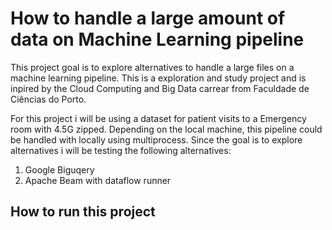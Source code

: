 # How to handle a large amount of data on Machine Learning pipeline

This project goal is to explore alternatives to handle a large files on a machine learning pipeline. This is a exploration and study project and is inpired by the Cloud Computing and Big Data carrear from Faculdade de Ciências do Porto.

For this project i will be using a dataset for patient visits to a Emergency room with 4.5G zipped. Depending on the local machine, this pipeline could be handled with locally using multiprocess. Since the goal is to explore alternatives i will be testing the following alternatives:

1. Google Biguqery
2. Apache Beam with dataflow runner

## How to run this project

